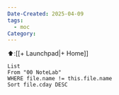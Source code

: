 ```yaml
---
Date-Created: 2025-04-09
tags:
  - moc
Category:
---
```


⬆️:[[+ Launchpad|+ Home]]


```dataview
List
From "00 NoteLab"
WHERE file.name != this.file.name 
Sort file.cday DESC
```
